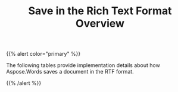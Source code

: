 ﻿---
title: Save in the Rich Text Format Overview
description: "Aspose.Words for Java allows you to work with different features supported when saving to Rich Text format."
type: docs
weight: 90
url: /java/save-in-the-rich-text-format-overview/
---

{{% alert color="primary" %}} 

The following tables provide implementation details about how Aspose.Words saves a document in the RTF format.

{{% /alert %}}

